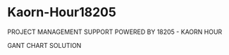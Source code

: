 # Kaorn-Hour18205

PROJECT MANAGEMENT SUPPORT 
POWERED BY 18205 - KAORN HOUR 



GANT CHART SOLUTION 
